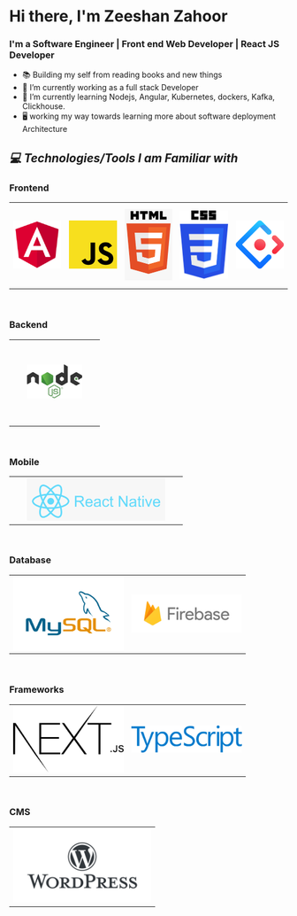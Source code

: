 # Hi there, I'm Zeeshan Zahoor

### I'm a Software Engineer | Front end Web Developer | React JS Developer

- 📚 Building my self from reading books and new things
- 🔭 I’m currently working as a full stack Developer
- 🌱 I’m currently learning Nodejs, Angular, Kubernetes, dockers, Kafka, Clickhouse.
- 🖥️ working my way towards learning more about software deployment Architecture

<h2><i>💻 Technologies/Tools I am Familiar with</i></h2>
<h3> Frontend </h3>
<table width="100">
<tr>
    <td align='center' width="150" height="150">
        <img src="https://github.com/zeeshanf10/zeeshanf10/blob/main/images/angular.png" width="100" >
    </td>
    <td align='center' width="150" height="150">
        <img src="https://github.com/zeeshanf10/zeeshanf10/blob/main/images/javascript.png" width="100">
    </td>
     <td align='center' width="150" height="150">
        <img src="https://github.com/zeeshanf10/zeeshanf10/blob/main/images/html.png" width="100">
    </td>
    <td align='center' width="150" height="150">
        <img src="https://github.com/zeeshanf10/zeeshanf10/blob/main/images/css.png" width="100" >
    </td>
    <td align='center' width="150" height="150">
        <img src="https://github.com/zeeshanf10/zeeshanf10/blob/main/images/ant-design.png" width="100">
    </td>
</tr>       
</table>
</br>

<h3> Backend </h3>
<table width="100">
<tr>
    <td align='center' width="150" height="150">
        <img src="https://github.com/zeeshanf10/zeeshanf10/blob/main/images/nodejs.png" width="100" >
    </td>
    
</tr>
</table>
</br>

<h3> Mobile </h3>
<table width="100">
<tr>
    <td align='center' width="300">
        <img src="https://github.com/zeeshanf10/zeeshanf10/blob/main/images/react-native.png" width="250" >
    </td>
</tr>
</table>


</br>

<h3> Database </h3>
<table width="100">
<tr>
      <td align='center' width="200">
        <img src="https://github.com/zeeshanf10/zeeshanf10/blob/main/images/mysql.png" width="250" >
    </td>
        <td align='center' width="200">
        <img src="https://github.com/zeeshanf10/zeeshanf10/blob/main/images/firebase.png" width="250" >
    </td>
  
</tr>
</table>

</br>

<h3> Frameworks </h3>
<table width="100">
<tr>
    <td align='center' width="200">
        <img src="https://github.com/zeeshanf10/zeeshanf10/blob/main/images/nextjs.svg" width="250" >
    </td>
     <td align='center' width="200">
        <img src="https://github.com/zeeshanf10/zeeshanf10/blob/main/images/TypeScript.png" width="250" >
    </td>
   
</tr>

</table>

</br>

<h3> CMS </h3>
<table width="100">
<tr>
    <td align='center' width="250">
        <img src="https://github.com/zeeshanf10/zeeshanf10/blob/main/images/wordpress.png" width="250" >
    </td>
</tr>
</table>
</br>
